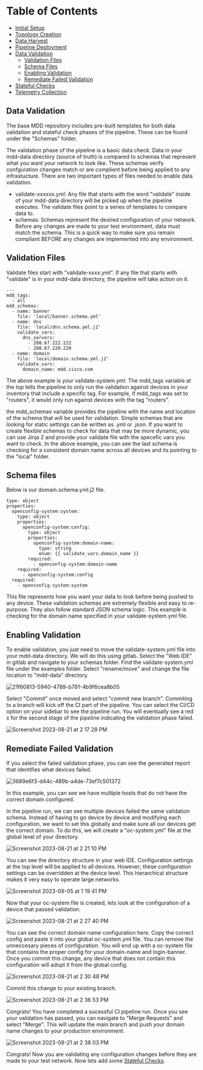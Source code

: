 # Table of Contents

* [Initial Setup](setup.md)
* [Topology Creation](topology.md)
* [Data Harvest](dataharvest.md)
* [Pipeline Deployment](pipeline.md)
* [Data Validation](validation.md)
   * [Validation Files](#validation-files)
   * [Schema Files](#schema-files)
   * [Enabling Validation](#enabling-validation)
   * [Remediate Failed Validation](#remediate-failed-validation)
* [Stateful Checks](check.md)
* [Telemetry Collection](telemetry.md)

## Data Validation

The base MDD repository includes pre-built templates for both data validation and stateful check phases of the pipeline. These can be found under the "Schemas" folder. 

The validation phase of the pipeline is a basic data check. Data in your mdd-data directory (source of truth) is compared to schemas that represent what you want your network to look like. These schemas verify confguration changes match or are complient before being applied to any infrastucture. There are two important types of files needed to enable data validation.

* validate-xxxxxx.yml: Any file that starts with the word "validate" inside of your mdd-data directory will be picked up when the pipeline executes. The validate files point to a series of templates to compare data to.
* schemas: Schemas represent the desired configuration of your network. Before any changes are made to your test environment, data must match the schema. This is a quick way to make sure you remain compliant BEFORE any changes are implemented into any environment.

## Validation Files

Validate files start with "validate-xxxx.yml". If any file that starts with "validate" is in your mdd-data directory, the pipeline will take action on it. 

```
---
mdd_tags:
  - all
mdd_schemas:
  - name: banner
    file: 'local/banner.schema.yml'
  - name: dns
    file: 'local/dns.schema.yml.j2'
    validate_vars:
      dns_servers:
        - 208.67.222.222
        - 208.67.220.220
  - name: domain
    file: 'local/domain.schema.yml.j2' 
    validate_vars:
      domain_name: mdd.cisco.com
```
The above example is your validate-system.yml. The mdd_tags variable at the top tells the pipeline to only run the validation against devices in your inventory that include a specific tag. For example, if mdd_tags was set to "routers", it would only run against devices with the tag "routers".

the mdd_schemas variable provides the pipeline with the name and location of the schema that will be used for validation. Simple schemas that are looking for static settings can be written as .yml or .json. If you want to create flexible schemas to check for data that may be more dynamic, you can use Jinja 2 and provide your validate file with the specefic vars you want to check. In the above example, you can see the last schema is checking for a consistent domain name across all devices and its pointing to the "local" folder. 

## Schema files

Below is our domain.schema.yml.j2 file.

```
type: object
properties:
  openconfig-system:system:
    type: object
    properties:
      openconfig-system:config:
        type: object
        properties:
          openconfig-system:domain-name:
            type: string
            enum: {{ validate_vars.domain_name }}
        required:
          - openconfig-system:domain-name
    required:
      - openconfig-system:config
  required:
    - openconfig-system:system
```

This file represents how you want your data to look before being pushed to any device. These validation schemas are extremely flexible and easy to re-purpose. They also follow standard JSON schema logic. This example is checking for the domain name specified in your validate-system.yml file.

## Enabling Validation

To enable validation, you just need to move the validate-system.yml file into your mdd-data directory. We will do this using gitlab. Select the "Web IDE" in gitlab and navigate to your schemas folder. Find the validate-system.yml file under the examples folder. Select "rename/move" and change the file location to "mdd-data" directory.

![21f60813-5940-4789-b781-4b9f6cea8b05](https://github.com/model-driven-devops/mdd-base/assets/65776483/8ab8f452-a624-4a65-b642-437c6e2df056)

Select "Commit" once moved and select "commit new branch". Commiting to a branch will kick off the CI part of the pipeline. You can select the CI/CD option on your sidebar to see the pipeline run. You will eventually see a red x for the second stage of the pipeline indicating the validation phase failed.

![Screenshot 2023-08-21 at 2 17 28 PM](https://github.com/model-driven-devops/mdd-base/assets/65776483/0035a740-dfb9-4456-bceb-1f6d4df48669)

## Remediate Failed Validation

If you select the failed validation phase, you can see the generated report that identifies what devices failed.

![3689e6f3-d44c-489b-a4de-73ef7c501372](https://github.com/model-driven-devops/mdd-base/assets/65776483/ad2561b4-2b6c-4628-86e5-60e1eecdcae9)

In this example, you can see we have multiple hosts that do not have the correct domain configured.

In the pipeline run, we can see multiple devices failed the same validation schema. Instead of having to go device by device and modifying each configuration, we want to set this globally and make sure all our devices get the correct domain. To do this, we will create a "oc-system.yml" file at the global level of your directory.

![Screenshot 2023-08-21 at 2 21 10 PM](https://github.com/model-driven-devops/mdd-base/assets/65776483/c7cf2a68-9e70-4437-8de8-b6db9f271766)

You can see the directory structure in your web IDE. Configuration settings at the top level will be applied to all devices. However; these configuration settings can be overridden at the device level. This hierarchical structure makes it very easy to operate large networks.

![Screenshot 2023-09-05 at 1 19 41 PM](https://github.com/model-driven-devops/mdd-base/assets/65776483/9e6c0142-4ed5-4cf5-acca-50c10b7605d4)

Now that your oc-system file is created, lets look at the configuration of a device that passed validation. 

![Screenshot 2023-08-21 at 2 27 40 PM](https://github.com/model-driven-devops/mdd-base/assets/65776483/004e6af9-8c53-44bf-8ce0-e5012f72f548)

You can see the correct domain name configuration here. Copy the correct config and paste it into your global oc-system.yml file. You can remove the unneccesary pieces of configuration. You will end up with a oc-system file that contains the proper config for your domain-name and login-banner. Once you commit this change, any device that does not contain this configuration will adopt it from the global config.

![Screenshot 2023-08-21 at 2 30 48 PM](https://github.com/model-driven-devops/mdd-base/assets/65776483/fe3f0e39-9d77-49b3-8f2b-a06a1922f911)

Commit this change to your existing branch.

![Screenshot 2023-08-21 at 2 36 53 PM](https://github.com/model-driven-devops/mdd-base/assets/65776483/5e1531a9-4e51-4be3-ade6-41684d984d67)

Congrats! You have completed a sucessful CI pipeline run. Once you see your validation has passed, you can navigate to "Merge Requests" and select "Merge". This will update the main branch and push your domain name changes to your production environment.

![Screenshot 2023-08-21 at 2 38 03 PM](https://github.com/model-driven-devops/mdd-base/assets/65776483/3462f702-3b87-47ac-9b89-dfbbdf4e7002)

Congrats! Now you are validating any configuration changes before they are made to your test network. Now lets add some [Stateful Checks](check.md).
